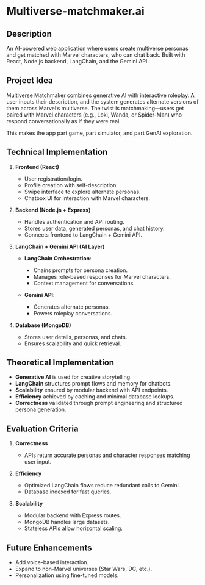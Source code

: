 # Multiverse-matchmaker.ai

## Description

An AI-powered web application where users create multiverse personas and get matched with Marvel characters, who can chat back. Built with React, Node.js backend, LangChain, and the Gemini API.

## Project Idea

Multiverse Matchmaker combines generative AI with interactive roleplay. A user inputs their description, and the system generates alternate versions of them across Marvel’s multiverse. The twist is matchmaking—users get paired with Marvel characters (e.g., Loki, Wanda, or Spider-Man) who respond conversationally as if they were real.

This makes the app part game, part simulator, and part GenAI exploration.

## Technical Implementation

1. **Frontend (React)**

   * User registration/login.
   * Profile creation with self-description.
   * Swipe interface to explore alternate personas.
   * Chatbox UI for interaction with Marvel characters.

2. **Backend (Node.js + Express)**

   * Handles authentication and API routing.
   * Stores user data, generated personas, and chat history.
   * Connects frontend to LangChain + Gemini API.

3. **LangChain + Gemini API (AI Layer)**

   * **LangChain Orchestration**:

     * Chains prompts for persona creation.
     * Manages role-based responses for Marvel characters.
     * Context management for conversations.
   * **Gemini API**:

     * Generates alternate personas.
     * Powers roleplay conversations.

4. **Database (MongoDB)**

   * Stores user details, personas, and chats.
   * Ensures scalability and quick retrieval.

## Theoretical Implementation

* **Generative AI** is used for creative storytelling.
* **LangChain** structures prompt flows and memory for chatbots.
* **Scalability** ensured by modular backend with API endpoints.
* **Efficiency** achieved by caching and minimal database lookups.
* **Correctness** validated through prompt engineering and structured persona generation.

## Evaluation Criteria

1. **Correctness**

   * APIs return accurate personas and character responses matching user input.
2. **Efficiency**

   * Optimized LangChain flows reduce redundant calls to Gemini.
   * Database indexed for fast queries.
3. **Scalability**

   * Modular backend with Express routes.
   * MongoDB handles large datasets.
   * Stateless APIs allow horizontal scaling.

## Future Enhancements

* Add voice-based interaction.
* Expand to non-Marvel universes (Star Wars, DC, etc.).
* Personalization using fine-tuned models.
